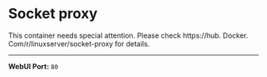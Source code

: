 # Socket proxy

This container needs special attention. Please check https://hub. Docker. Com/r/linuxserver/socket-proxy for details.

---

**WebUI Port:** `80`